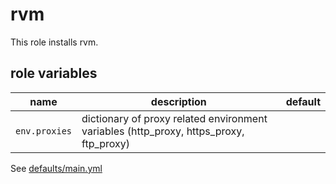 # rvm

This role installs rvm.

## role variables

|name|description|default|
|----|-----------|-------|
|`env.proxies`|dictionary of proxy related environment variables (http_proxy, https_proxy, ftp_proxy)||

See [defaults/main.yml](https://github.com/ryankanno/ansible-roles/blob/master/rvm/defaults/main.yml)
